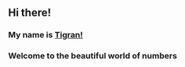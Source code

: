 ## Hi there! 
### My name is [Tigran!](www.linkedin.com/in/tigranbal)
### Welcome to the beautiful world of numbers 
